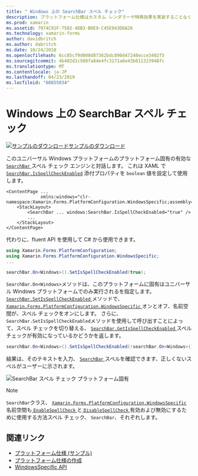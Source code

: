 ```yaml
---
title: " Windows 上の SearchBar スペル チェック"
description: プラットフォーム仕様はカスタム レンダラーや特殊効果を実装することなく、特定のプラットフォームでのみ利用できる機能の使用を可能にします。 この記事では、有効にする SearchBar、スペル チェック エンジンと対話する Windows プラットフォームに固有の使用方法について説明します。
ms.prod: xamarin
ms.assetid: 7974C91F-7502-4DB3-B0E9-C45E943DDA26
ms.technology: xamarin-forms
author: davidbritch
ms.author: dabritch
ms.date: 10/24/2018
ms.openlocfilehash: 6cc85cf9d008d87362bdc890d47248ecce3402f5
ms.sourcegitcommit: 4b402d1c508fa84e4fc3171a6e43b811323948fc
ms.translationtype: MT
ms.contentlocale: ja-JP
ms.lasthandoff: 04/23/2019
ms.locfileid: "60855034"
---
```

# <a name="searchbar-spell-check-on-windows"></a>Windows 上の SearchBar スペル チェック

[![サンプルのダウンロード](~/media/shared/download.png)サンプルのダウンロード](https://developer.xamarin.com/samples/xamarin-forms/userinterface/platformspecifics/)

このユニバーサル Windows プラットフォームのプラットフォーム固有の有効な[ `SearchBar` ](xref:Xamarin.Forms.SearchBar)スペル チェック エンジンと対話します。 これは XAML で [`SearchBar.IsSpellCheckEnabled`](xref:Xamarin.Forms.PlatformConfiguration.WindowsSpecific.SearchBar.IsSpellCheckEnabledProperty) 添付プロパティを `boolean` 値を設定して使用します。

```xaml
<ContentPage ...
             xmlns:windows="clr-namespace:Xamarin.Forms.PlatformConfiguration.WindowsSpecific;assembly=Xamarin.Forms.Core">
    <StackLayout>
        <SearchBar ... windows:SearchBar.IsSpellCheckEnabled="true" />
        ...
    </StackLayout>
</ContentPage>
```

代わりに、fluent API を使用して C# から使用できます。

```csharp
using Xamarin.Forms.PlatformConfiguration;
using Xamarin.Forms.PlatformConfiguration.WindowsSpecific;
...

searchBar.On<Windows>().SetIsSpellCheckEnabled(true);
```

`SearchBar.On<Windows>`メソッドは、このプラットフォームに固有はユニバーサル Windows プラットフォームでのみ実行されるを指定します。 [ `SearchBar.SetIsSpellCheckEnabled` ](xref:Xamarin.Forms.PlatformConfiguration.WindowsSpecific.SearchBar.SetIsSpellCheckEnabled(Xamarin.Forms.IPlatformElementConfiguration{Xamarin.Forms.PlatformConfiguration.Windows,Xamarin.Forms.SearchBar},System.Boolean))メソッドで、 [ `Xamarin.Forms.PlatformConfiguration.WindowsSpecific` ](xref:Xamarin.Forms.PlatformConfiguration.WindowsSpecific)オンとオフ、名前空間が、スペル チェックをオンにします。 さらに、`SearchBar.SetIsSpellCheckEnabled`メソッドを使用して呼び出すことによって、スペル チェックを切り替える、 [ `SearchBar.GetIsSpellCheckEnabled` ](xref:Xamarin.Forms.PlatformConfiguration.WindowsSpecific.SearchBar.GetIsSpellCheckEnabled(Xamarin.Forms.IPlatformElementConfiguration{Xamarin.Forms.PlatformConfiguration.Windows,Xamarin.Forms.SearchBar}))スペル チェックが有効になっているかどうかを返します。

```csharp
searchBar.On<Windows>().SetIsSpellCheckEnabled(!searchBar.On<Windows>().GetIsSpellCheckEnabled());
```

結果は、そのテキストを入力、 [ `SearchBar` ](xref:Xamarin.Forms.SearchBar)スペルを確認できます、正しくないスペルがユーザーに示されます。

![SearchBar スペル チェック プラットフォーム固有](searchbar-spell-check-images/searchbar-spellcheck.png "SearchBar スペル チェックのプラットフォームに固有")

> [!NOTE]
> `SearchBar`クラス、 [ `Xamarin.Forms.PlatformConfiguration.WindowsSpecific` ](xref:Xamarin.Forms.PlatformConfiguration.WindowsSpecific)名前空間も[ `EnableSpellCheck` ](xref:Xamarin.Forms.PlatformConfiguration.WindowsSpecific.SearchBar.EnableSpellCheck*)と[ `DisableSpellCheck` ](xre:Xamarin.Forms.PlatformConfiguration.WindowsSpecific.SearchBar.DisableSpellCheck*)有効および無効にするために使用する方法スペル チェック、 `SearchBar`、それぞれします。

## <a name="related-links"></a>関連リンク

- [プラットフォーム仕様 (サンプル)](https://developer.xamarin.com/samples/xamarin-forms/userinterface/platformspecifics/)
- [プラットフォーム仕様の作成](~/xamarin-forms/platform/platform-specifics/index.md#creating-platform-specifics)
- [WindowsSpecific API](xref:Xamarin.Forms.PlatformConfiguration.WindowsSpecific)
